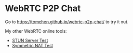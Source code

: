 # WebRTC P2P Chat

Go to https://tomchen.github.io/webrtc-p2p-chat/ to try it out.

My other WebRTC online tools:

- [STUN Server Test](https://tomchen.github.io/stun-server-test/)
- [Symmetric NAT Test](https://tomchen.github.io/symmetric-nat-test/)
